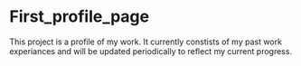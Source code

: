 # First_profile_page


This project is a profile of my work. It currently constists of my past work experiances and will be updated periodically to reflect my current progress.